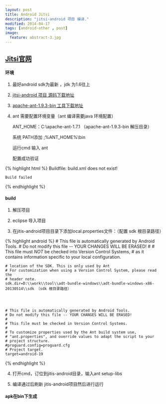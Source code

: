 ```yaml
---
layout: post
title: Android Jitsi
description: "jitsi-android 项目 编译."
modified: 2014-04-17
tags: [android-other , post]
image:
  feature: abstract-3.jpg
---
```


## [Jitsi官网](http://jitsi.org/)

#### 环境

1. 最好android sdk为最新 ，jdk 为1.6往上

2. [jitsi-android 项目 源码下载地址](https://github.com/jitsi/jitsi-android)

3. [apache-ant-1.9.3-bin 工具下载地址](http://ant.apache.org/bindownload.cgi)

4. ant 需要配置环境变量（ant 编译需要java 环境配置）
   
   ANT_HOME：C:\apache-ant-1.7.1  （apache-ant-1.9.3-bin 解压目录）
   
   系统 PATH添加 ;%ANT_HOME%\bin 
   
   运行cmd 输入 ant
   
   配置成功验证

{% highlight html %}
    Buildfile: build.xml does not exist!
    
    Build failed
{% endhighlight %}

#### build

1. 解压项目

2. eclipse 导入项目

3. 在jitis-android项目目录下添加local.properties文件：（配置 sdk 根目录路径）

{% highlight android %}
    # This file is automatically generated by Android Tools.
    # Do not modify this file -- YOUR CHANGES WILL BE ERASED!
    #
    # This file must *NOT* be checked into Version Control Systems,
    # as it contains information specific to your local configuration.


    # location of the SDK. This is only used by Ant
    # For customization when using a Version Control System, please read the
    # header note.
    sdk.dir=D:\\work\\tool\\adt-bundle-windows\\adt-bundle-windows-x86-20130514\\sdk （sdk 根目录路径）




    # This file is automatically generated by Android Tools.
    # Do not modify this file -- YOUR CHANGES WILL BE ERASED!
    #
    # This file must be checked in Version Control Systems.
    #
    # To customize properties used by the Ant build system use,
    # "ant.properties", and override values to adapt the script to your
    # project structure.
    #proguard.config=proguard.cfg
    # Project target.
    target=android-19
{% endhighlight %}


4. 打开cmd，订位到jitis-android目录，输入ant setup-libs

5. 编译通过后刷新 jitis-android项目然后进行运行 

#### apk在bin下生成



